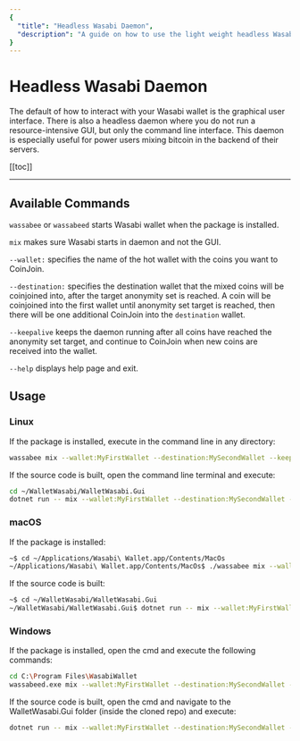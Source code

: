 ```yaml
---
{
  "title": "Headless Wasabi Daemon",
  "description": "A guide on how to use the light weight headless Wasabi daemon to mix your coins. This is the Wasabi documentation, an archive of knowledge about the open-source, non-custodial and privacy-focused Bitcoin wallet for desktop."
}
---
```


# Headless Wasabi Daemon
The default of how to interact with your Wasabi wallet is the graphical user interface.
There is also a headless daemon where you do not run a resource-intensive GUI, but only the command line interface.
This daemon is especially useful for power users mixing bitcoin in the backend of their servers. 

[[toc]]

---

## Available Commands

`wassabee` or `wassabeed` starts Wasabi wallet when the package is installed.

`mix` makes sure Wasabi starts in daemon and not the GUI.

`--wallet:` specifies the name of the hot wallet with the coins you want to CoinJoin.

`--destination:` specifies the destination wallet that the mixed coins will be coinjoined into, after the target anonymity set is reached.
A coin will be coinjoined into the first wallet until anonymity set target is reached, then there will be one additional CoinJoin into the `destination` wallet.

`--keepalive` keeps the daemon running after all coins have reached the anonymity set target, and continue to CoinJoin when new coins are received into the wallet.

`--help` displays help page and exit.


## Usage

### Linux

If the package is installed, execute in the command line in any directory: 

```bash
wassabee mix --wallet:MyFirstWallet --destination:MySecondWallet --keepalive
```

If the source code is built, open the command line terminal and execute:

```bash
cd ~/WalletWasabi/WalletWasabi.Gui
dotnet run -- mix --wallet:MyFirstWallet --destination:MySecondWallet --keepalive
```

### macOS

If the package is installed:

```bash
~$ cd ~/Applications/Wasabi\ Wallet.app/Contents/MacOs
~/Applications/Wasabi\ Wallet.app/Contents/MacOs$ ./wassabee mix --wallet:MyFirstWallet --destination:MySecondWallet --keepalive
```

If the source code is built:

```bash
~$ cd ~/WalletWasabi/WalletWasabi.Gui
~/WalletWasabi/WalletWasabi.Gui$ dotnet run -- mix --wallet:MyFirstWallet --destination:MySecondWallet --keepalive
```

### Windows

If the package is installed, open the cmd and execute the following commands:

```bash
cd C:\Program Files\WasabiWallet
wassabeed.exe mix --wallet:MyFirstWallet --destination:MySecondWallet --keepalive
```

If the source code is built, open the cmd and navigate to the WalletWasabi.Gui folder (inside the cloned repo) and execute:

```bash
dotnet run -- mix --wallet:MyFirstWallet --destination:MySecondWallet --keepalive
```
